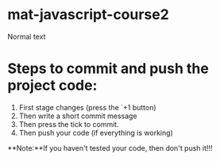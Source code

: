 # mat-javascript-course2

Normal text

# Steps to commit and push the project code:

1. First stage changes (press the `+1 button)
2. Then write a short commit message
3. Then press the tick to commit.
4. Then push your code (if everything is working)

**Note:**If you haven't tested your code, then don't push it!!!
